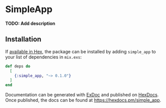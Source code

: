 # SimpleApp

**TODO: Add description**

## Installation

If [available in Hex](https://hex.pm/docs/publish), the package can be installed
by adding `simple_app` to your list of dependencies in `mix.exs`:

```elixir
def deps do
  [
    {:simple_app, "~> 0.1.0"}
  ]
end
```

Documentation can be generated with [ExDoc](https://github.com/elixir-lang/ex_doc)
and published on [HexDocs](https://hexdocs.pm). Once published, the docs can
be found at <https://hexdocs.pm/simple_app>.

